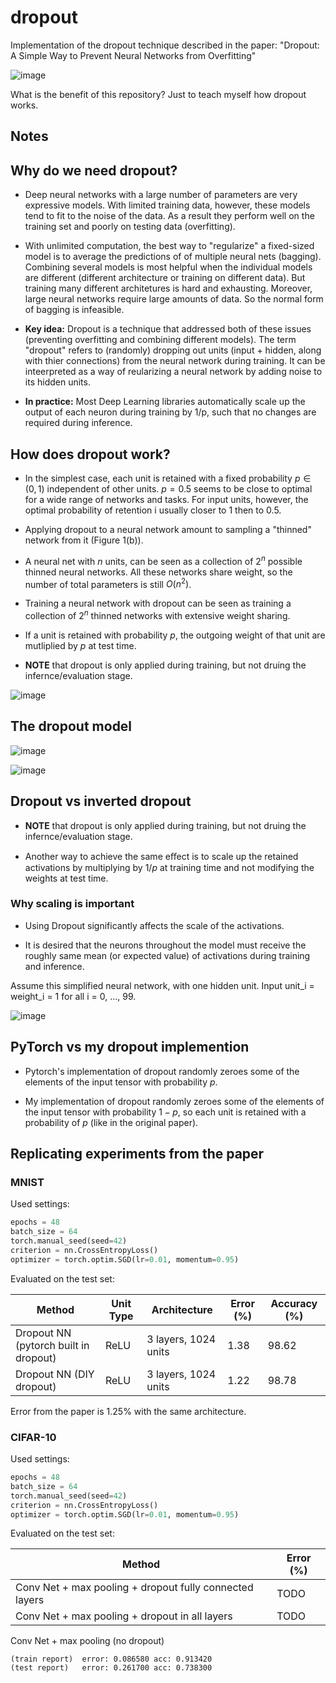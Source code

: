# dropout
Implementation of the dropout technique described in the paper: "Dropout: A Simple Way to Prevent Neural Networks from Overfitting"

![image](/res/figure_1.png)

What is the benefit of this repository? Just to teach myself how dropout works.

## Notes

## Why do we need dropout?

* Deep neural networks with a large number of parameters are very expressive models. With limited training data, however, these models tend to fit to the noise of the data. As a result they perform well on the training set and poorly on testing data (overfitting).

* With unlimited computation, the best way to "regularize" a fixed-sized model is to average the predictions of of multiple neural nets (bagging). Combining several models is most helpful when the individual models are different (different architecture or training on different data). But training many different architetures is hard and exhausting. Moreover, large neural networks require large amounts of data. So the normal form of bagging is infeasible.

* **Key idea:** Dropout is a technique that addressed both of these issues (preventing overfitting and combining different models). The term "dropout" refers to (randomly) dropping out units (input + hidden, along with thier connections) from the neural network during training.
It can be inteerpreted as a way of reularizing a neural network by adding noise to its hidden units.

* **In practice:** Most Deep Learning libraries automatically scale up the output of each
neuron during training by 1/p, such that no changes are required during inference.

## How does dropout work?

* In the simplest case, each unit is retained with a fixed probability $p \in (0, 1)$ independent of other units. $p=0.5$ seems to be close to optimal for a wide range of networks and tasks. For input units, however, the optimal probability of retention i usually closer to 1 then to 0.5.

* Applying dropout to a neural network amount to sampling a "thinned" network from it (Figure 1(b)).

* A neural net with $n$ units, can be seen as a collection of $2^n$ possible thinned neural networks. All these networks share weight, so the number of total parameters is still $O(n^2)$.

* Training a neural network with dropout can be seen as training a collection of $2^n$ thinned networks with extensive weight sharing.

* If a unit is retained with probability $p$, the outgoing weight of that unit are mutliplied by $p$ at test time.

* **NOTE** that dropout is only applied during training, but not druing the infernce/evaluation stage.

![image](/res/figure_2.png)

## The dropout model

![image](/res/dropout_model.png)

![image](/res/dropout_model_2.png)

## Dropout vs inverted dropout

* **NOTE** that dropout is only applied during training, but not druing the infernce/evaluation stage.

* Another way to achieve the same eﬀect is to scale up the retained activations by multiplying
by $1/p$ at training time and not modifying the weights at test time.


### Why scaling is important

* Using Dropout significantly affects the scale of the activations.

*  It is desired that the neurons throughout the model must receive the roughly same mean (or expected value) of activations during training and inference.

Assume this simplified neural network, with one hidden unit. Input unit_i = weight_i = 1 for all i = 0, ..., 99.

![image](/res/dropout_pen_and_paper.png)


## PyTorch vs my dropout implemention

* Pytorch's implementation of dropout randomly zeroes some of the elements of the input tensor with probability $p$.

* My implementation of dropout randomly zeroes some of the elements of the input tensor with probability $1 - p$, so each unit is retained with a probability of $p$ (like in the original paper).

## Replicating experiments from the paper

### MNIST

Used settings:
```python
epochs = 48
batch_size = 64
torch.manual_seed(seed=42)
criterion = nn.CrossEntropyLoss()
optimizer = torch.optim.SGD(lr=0.01, momentum=0.95)
```

Evaluated on the test set:

| Method | Unit Type | Architecture | Error (%) | Accuracy (%) |
| ------------------------------------- | --------- | ------------ | ---- |------ |
| Dropout NN (pytorch built in dropout) | ReLU | 3 layers, 1024 units | 1.38 | 98.62|
| Dropout NN (DIY dropout) | ReLU | 3 layers, 1024 units | 1.22 | 98.78 |

Error from the paper is $1.25$% with the same architecture.


### CIFAR-10

Used settings:
```python
epochs = 48
batch_size = 64
torch.manual_seed(seed=42)
criterion = nn.CrossEntropyLoss()
optimizer = torch.optim.SGD(lr=0.01, momentum=0.95)
```


Evaluated on the test set:

| Method | Error (%) |
| ------- | -------- |  
| Conv Net + max pooling + dropout fully connected layers | TODO |
| Conv Net + max pooling + dropout in all layers | TODO |

Conv Net + max pooling (no dropout)
```text
(train report)  error: 0.086580 acc: 0.913420
(test report)   error: 0.261700 acc: 0.738300
```


```bibtex

```
